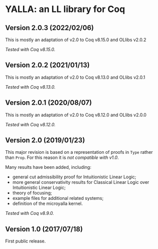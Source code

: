 # YALLA: an LL library for Coq

## Version 2.0.3 (2022/02/06)

This is mostly an adaptation of v2.0 to Coq v8.15.0 and OLlibs v2.0.2

*Tested with Coq v8.15.0.*

## Version 2.0.2 (2021/01/13)

This is mostly an adaptation of v2.0 to Coq v8.13.0 and OLlibs v2.0.1

*Tested with Coq v8.13.0.*

## Version 2.0.1 (2020/08/07)

This is mostly an adaptation of v2.0 to Coq v8.12.0 and OLlibs v2.0.0

*Tested with Coq v8.12.0.*

## Version 2.0 (2019/01/23)

This major revision is based on a representation of proofs in `Type` rather than `Prop`.
For this reason it is *not compatible with v1.0*.

Many results have been added, including:

* general cut admissibility proof for Intuitionistic Linear Logic;
* more general conservativity results for Classical Linear Logic over Intuitionistic Linear Logic;
* theory of focusing;
* example files for additional related systems;
* definition of the microyalla kernel.

*Tested with Coq v8.9.0.*

## Version 1.0 (2017/07/18)

First public release.

